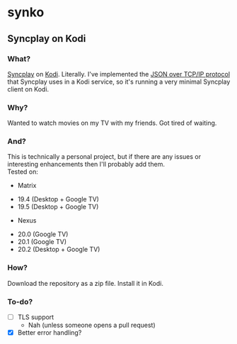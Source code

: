 # synko
## Syncplay on Kodi
### What?
[Syncplay](https://syncplay.pl/) on [Kodi](https://kodi.tv/). Literally. I've implemented the [JSON over TCP/IP protocol](https://syncplay.pl/about/protocol/) that Syncplay uses in a Kodi service, so it's running a very minimal Syncplay client on Kodi.

### Why?
Wanted to watch movies on my TV with my friends. Got tired of waiting.

### And?
This is technically a personal project, but if there are any issues or interesting enhancements then I'll probably add them.  
Tested on:
- Matrix
+ 19.4 (Desktop + Google TV)
+ 19.5 (Desktop + Google TV)
- Nexus
+ 20.0 (Google TV)
+ 20.1 (Google TV)
+ 20.2 (Desktop + Google TV)

### How?
Download the repository as a zip file. Install it in Kodi.

### To-do?

- [ ] TLS support
	- Nah (unless someone opens a pull request)
- [x] Better error handling?

